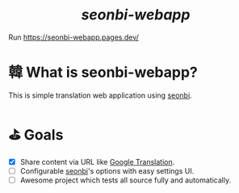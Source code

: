 *<h1 align="center"><b>seonbi-webapp</b></h1>*

Run https://seonbi-webapp.pages.dev/

# 韓 What is seonbi-webapp?

This is simple translation web application using [seonbi].

# ⛳ Goals

- [x] Share content via URL like [Google Translation].
- [ ] Configurable [seonbi]'s options with easy settings UI.
- [ ] Awesome project which tests all source fully and automatically.

[Google Translation]: https://translation.google.com/
[seonbi]: https://github.com/dahlia/seonbi
